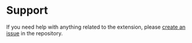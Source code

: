 # Support

If you need help with anything related to the extension, please
[create an issue](https://github.com/YuiHrsw/cph/issues) in the repository.
